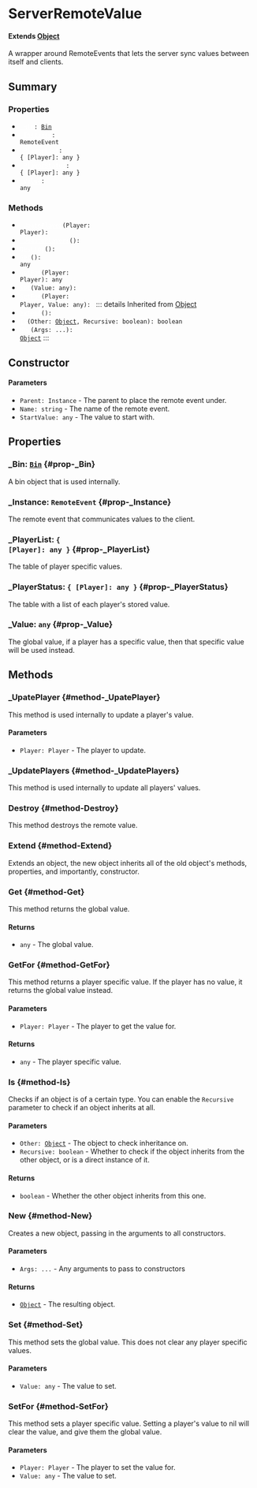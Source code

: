 # ServerRemoteValue
#### Extends [Object](./Object)
A wrapper around RemoteEvents that lets the server sync
values between itself and clients.

## Summary
### Properties
- <code><a style="color:white" href="#prop-_Bin">_Bin</a>: [Bin](/api/bin)</code>
- <code><a style="color:white" href="#prop-_Instance">_Instance</a>: RemoteEvent</code>
- <code><a style="color:white" href="#prop-_PlayerList">_PlayerList</a>: { [Player]: any }</code>
- <code><a style="color:white" href="#prop-_PlayerStatus">_PlayerStatus</a>: { [Player]: any }</code>
- <code><a style="color:white" href="#prop-_Value">_Value</a>: any</code>
### Methods
- <code><a style="color:white" href="#method-_UpatePlayer">_UpatePlayer</a>(Player: Player): </code>
- <code><a style="color:white" href="#method-_UpdatePlayers">_UpdatePlayers</a>(): </code>
- <code><a style="color:white" href="#method-Destroy">Destroy</a>(): </code>
- <code><a style="color:white" href="#method-Get">Get</a>(): any</code>
- <code><a style="color:white" href="#method-GetFor">GetFor</a>(Player: Player): any</code>
- <code><a style="color:white" href="#method-Set">Set</a>(Value: any): </code>
- <code><a style="color:white" href="#method-SetFor">SetFor</a>(Player: Player, Value: any): </code>
::: details Inherited from [Object](./Object)
- <code><a style="color:white" href="#method-Extend">Extend</a>(): </code>
- <code><a style="color:white" href="#method-Is">Is</a>(Other: [Object](/api/object), Recursive: boolean): boolean</code>
- <code><a style="color:white" href="#method-New">New</a>(Args: ...): [Object](/api/object)</code>
:::
## Constructor

#### Parameters
- <code>Parent: Instance</code> - The parent to place the remote event under.
- <code>Name: string</code> - The name of the remote event.
- <code>StartValue: any</code> - The value to start with.
## Properties
### _Bin: <code>[Bin](/api/bin)</code> {#prop-_Bin}
A bin object that is used internally.

### _Instance: <code>RemoteEvent</code> {#prop-_Instance}
The remote event that communicates values to the client.

### _PlayerList: <code>{ [Player]: any }</code> {#prop-_PlayerList}
The table of player specific values.

### _PlayerStatus: <code>{ [Player]: any }</code> {#prop-_PlayerStatus}
The table with a list of each player's stored value.

### _Value: <code>any</code> {#prop-_Value}
The global value, if a player has a specific value,
then that specific value will be used instead.

## Methods
### _UpatePlayer {#method-_UpatePlayer}
This method is used internally to update a player's value.

#### Parameters
- <code>Player: Player</code> - The player to update.
### _UpdatePlayers {#method-_UpdatePlayers}
This method is used internally to update all players' values.

### Destroy {#method-Destroy}
This method destroys the remote value.

### Extend {#method-Extend}
Extends an object, the new object inherits all of the old object's
methods, properties, and importantly, constructor.

### Get {#method-Get}
This method returns the global value.

#### Returns
- <code>any</code> - The global value.
### GetFor {#method-GetFor}
This method returns a player specific value. If the player
has no value, it returns the global value instead.

#### Parameters
- <code>Player: Player</code> - The player to get the value for.
#### Returns
- <code>any</code> - The player specific value.
### Is {#method-Is}
Checks if an object is of a certain type. You can enable the
`Recursive` parameter to check if an object inherits at all.

#### Parameters
- <code>Other: [Object](/api/object)</code> - The object to check inheritance on.
- <code>Recursive: boolean</code> - Whether to check if the object inherits from the other object, or is a direct instance of it.
#### Returns
- <code>boolean</code> - Whether the other object inherits from this one.
### New {#method-New}
Creates a new object, passing in the arguments to all constructors.

#### Parameters
- <code>Args: ...</code> - Any arguments to pass to constructors
#### Returns
- <code>[Object](/api/object)</code> - The resulting object.
### Set {#method-Set}
This method sets the global value. This does
not clear any player specific values.

#### Parameters
- <code>Value: any</code> - The value to set.
### SetFor {#method-SetFor}
This method sets a player specific value. Setting
a player's value to nil will clear the value, and give
them the global value.

#### Parameters
- <code>Player: Player</code> - The player to set the value for.
- <code>Value: any</code> - The value to set.
